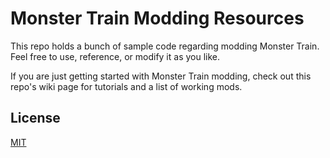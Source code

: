 # Monster Train Modding Resources

This repo holds a bunch of sample code regarding modding Monster Train. Feel free to use, reference, or modify it as you like.

If you are just getting started with Monster Train modding, check out this repo's wiki page for tutorials and a list of working mods.

## License
[MIT](https://choosealicense.com/licenses/mit/)
